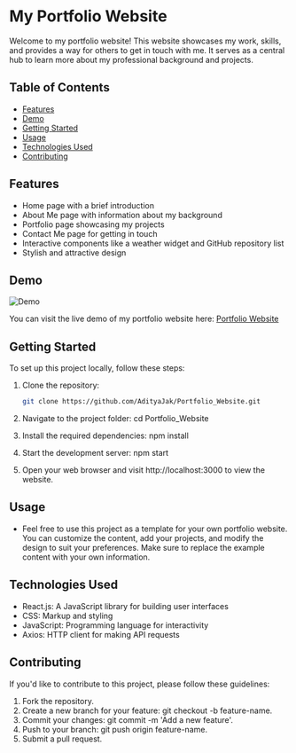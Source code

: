 # My Portfolio Website

Welcome to my portfolio website! This website showcases my work, skills, and provides a way for others to get in touch with me. It serves as a central hub to learn more about my professional background and projects.

## Table of Contents

- [Features](#features)
- [Demo](#demo)
- [Getting Started](#getting-started)
- [Usage](#usage)
- [Technologies Used](#technologies-used)
- [Contributing](#contributing)

## Features

- Home page with a brief introduction
- About Me page with information about my background
- Portfolio page showcasing my projects
- Contact Me page for getting in touch
- Interactive components like a weather widget and GitHub repository list
- Stylish and attractive design

## Demo

![Demo](public/demo.gif)

You can visit the live demo of my portfolio website here: [Portfolio Website](https://www.example.com)

## Getting Started

To set up this project locally, follow these steps:

1. Clone the repository:

   ```bash
   git clone https://github.com/AdityaJak/Portfolio_Website.git
   
2. Navigate to the project folder:
   cd Portfolio_Website

3. Install the required dependencies:
   npm install

4. Start the development server:
   npm start

5. Open your web browser and visit http://localhost:3000 to view the website.

## Usage

- Feel free to use this project as a template for your own portfolio website. You can customize the content, add your projects, and modify the design to suit your preferences. Make sure to replace the example content with your own information.

## Technologies Used

- React.js: A JavaScript library for building user interfaces
- CSS: Markup and styling
- JavaScript: Programming language for interactivity
- Axios: HTTP client for making API requests

## Contributing

If you'd like to contribute to this project, please follow these guidelines:

1. Fork the repository.
2. Create a new branch for your feature: git checkout -b feature-name.
3. Commit your changes: git commit -m 'Add a new feature'.
4. Push to your branch: git push origin feature-name.
5. Submit a pull request.
